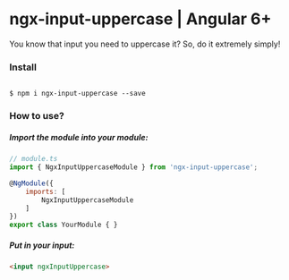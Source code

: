 # ngx-input-uppercase | Angular 6+

You know that input you need to uppercase it? So, do it extremely simply!


### Install

```

$ npm i ngx-input-uppercase --save

````


### How to use?

##### Import the module into your module:

```javascript
// module.ts
import { NgxInputUppercaseModule } from 'ngx-input-uppercase';

@NgModule({
	imports: [
		NgxInputUppercaseModule
	]
})
export class YourModule { }

````

##### Put in your input:

```html
<input ngxInputUppercase>
```